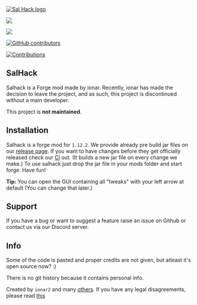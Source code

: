 [![Sal Hack logo](/src/main/resources/assets/salhack/imgs/SalHackWatermark.png)](https://github.com/ionar2/salhack/)

<img src="https://img.shields.io/github/downloads/JohnShiozo/SalHack/total?style=for-the-badge" /><br>

<img src="https://img.shields.io/github/workflow/status/JohnShiozo/SalHack/Gradle%20Build/dev?style=for-the-badge" /><br>

[![GitHub contributors](https://img.shields.io/github/contributors/ionar2/salhack.svg)](https://github.com/ionar2/salhack/graphs/contributors/)

[![Contributions](https://img.shields.io/badge/contributions-unmaintained-lightgray.svg?style=flat)](https://github.com/ionar2/salhack/issues/)

## SalHack
Salhack is a Forge mod made by ionar. Recently, ionar has made the decision to leave the project, and as such, this project is discontinued without a main developer. 

This project is **not maintained**. 
 
## Installation

Salhack is a forge mod for `1.12.2`. We provide already pre build jar files on our [release page](https://github.com/ionar2/salhack/releases). If you want to have changes before they get officially released check our [CI](https://github.com/ionar2/salhack/actions) out. (It builds a new jar file on every change we make.) To use salhack just drop the jar file in your mods folder and start forge. Have fun!

**Tip:** You can open the GUI containing all "tweaks" with your left arrow at default (You can change that later.)

## Support

If you have a bug or want to suggest a feature raise an issue on Github or contact us via our Discord server.

## Info

Some of the code is pasted and proper credits are not given, but atleast it's open source now? :)

There is no git history because it contains personal info.

Created by `ionar2` and many [others](https://github.com/ionar2/salhack/graphs/contributors). If you have any legal disagreements, please read [this](https://help.github.com/en/github/site-policy/guide-to-submitting-a-dmca-takedown-notice)
